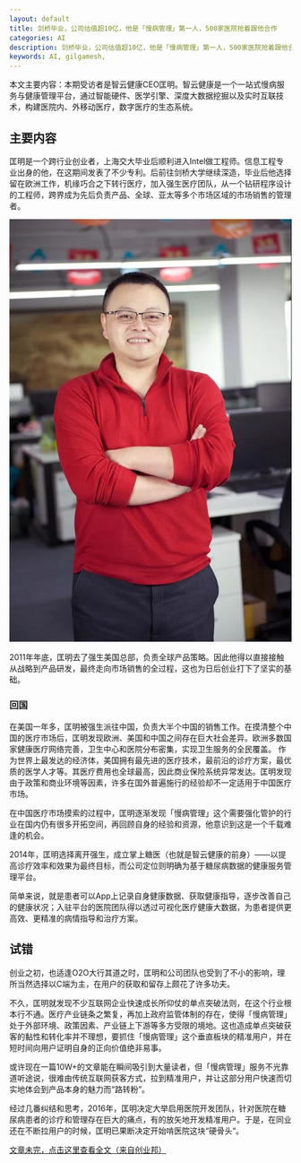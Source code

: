 ```yaml
---
layout: default
title: 剑桥毕业，公司估值超10亿，他是「慢病管理」第一人，500家医院抢着跟他合作
categories: AI
description: 剑桥毕业，公司估值超10亿，他是「慢病管理」第一人，500家医院抢着跟他合作
keywords: AI, gilgamesh,
---
```


本文主要内容：本期受访者是智云健康CEO匡明。智云健康是一个一站式慢病服务与健康管理平台，通过智能硬件、医学引擎、深度大数据挖掘以及实时互联技术，构建医院内、外移动医疗，数字医疗的生态系统。

<!-- more -->




## 主要内容

匡明是一个跨行业创业者，上海交大毕业后顺利进入Intel做工程师。信息工程专业出身的他，在这期间发表了不少专利。后前往剑桥大学继续深造，毕业后他选择留在欧洲工作，机缘巧合之下转行医疗，加入强生医疗团队，从一个钻研程序设计的工程师，跨界成为先后负责产品、全球、亚太等多个市场区域的市场销售的管理者。

![images](/images/AI/2018-3-11-kuangming.jpg)

2011年年底，匡明去了强生美国总部，负责全球产品策略。因此他得以直接接触从战略到产品研发，最终走向市场销售的全过程，这也为日后创业打下了坚实的基础。

### 回国

在美国一年多，匡明被强生派往中国，负责大半个中国的销售工作。在摸清整个中国的医疗市场后，匡明发现欧洲、美国和中国之间存在巨大社会差异。欧洲多数国家健康医疗网络完善，卫生中心和医院分布密集，实现卫生服务的全民覆盖。
作为世界上最发达的经济体，美国拥有最先进的医疗技术，最前沿的诊疗方案，最优质的医学人才等。其医疗费用也全球最高，因此商业保险系统异常发达。匡明发现由于政策和商业环境等因素，许多在国外普遍施行的经验却不一定适用于中国医疗市场。
 
在中国医疗市场摸索的过程中，匡明逐渐发现「慢病管理」这个需要强化管护的行业在国内仍有很多开拓空间，再回顾自身的经验和资源，他意识到这是一个千载难逢的机会。

2014年，匡明选择离开强生，成立掌上糖医（也就是智云健康的前身）——以提高诊疗效率和效果为最终目标，而公司定位则明确为基于糖尿病数据的健康服务管理平台。

简单来说，就是患者可以App上记录自身健康数据、获取健康指导，逐步改善自己的健康状况；入驻平台的医院团队得以透过可视化医疗健康大数据，为患者提供更高效、更精准的病情指导和治疗方案。

## 试错

创业之初，也适逢O2O大行其道之时，匡明和公司团队也受到了不小的影响，理所当然选择以C端为主，在用户的获取和留存上颇花了许多功夫。
 
不久，匡明就发现不少互联网企业快速成长所仰仗的单点突破法则，在这个行业根本行不通。医疗产业链条之繁复，再加上政府监管体制的存在，使得「慢病管理」处于外部环境、政策因素、产业链上下游等多方受限的境地。这也造成单点突破获客的黏性和转化率并不理想，要抓住「慢病管理」这个垂直板块的精准用户，并在短时间向用户证明自身的正向价值绝非易事。
 
或许现在一篇10W+的文章能在瞬间吸引到大量读者，但「慢病管理」服务不光靠道听途说，很难由传统互联网获客方式，拉到精准用户，并让这部分用户快速而切实地体会到产品本身的魅力而“路转粉”。
 
经过几番纠结和思考，2016年，匡明决定大举启用医院开发团队，针对医院在糖尿病患者的诊疗和管理存在巨大的痛点，有的放矢地开发精准用户。于是，在同业还在不断拉用户的时候，匡明已果断决定开始啃医院这块“硬骨头“。

[文章未完，点击这里查看全文（来自创业邦）](https://mp.weixin.qq.com/s/yFSoSUiWSIPO9N-FAi5vsQ)